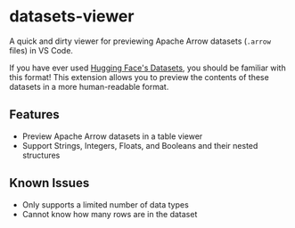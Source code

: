 # datasets-viewer

A quick and dirty viewer for previewing Apache Arrow datasets (`.arrow` files) in VS Code.

If you have ever used [Hugging Face's Datasets](https://huggingface.co/datasets/), you should be familiar with this format! This extension allows you to preview the contents of these datasets in a more human-readable format.

## Features

- Preview Apache Arrow datasets in a table viewer
- Support Strings, Integers, Floats, and Booleans and their nested structures

## Known Issues

- Only supports a limited number of data types
- Cannot know how many rows are in the dataset

